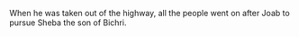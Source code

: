 When he was taken out of the highway, all the people went on after Joab to pursue Sheba the son of Bichri.
